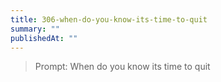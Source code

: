 ```yaml
---
title: 306-when-do-you-know-its-time-to-quit
summary: ""
publishedAt: ""
---
```


> Prompt: When do you know its time to quit

